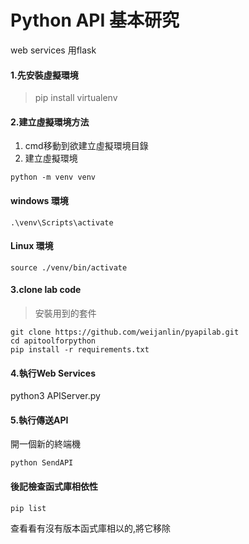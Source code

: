 # Python API 基本研究
web services 用flask 
#### 1.先安裝虛擬環境
> pip install virtualenv
#### 2.建立虛擬環境方法
1. cmd移動到欲建立虛擬環境目錄
2. 建立虛擬環境
```
python -m venv venv
```
#### windows 環境
```
.\venv\Scripts\activate
```
#### Linux 環境
```
source ./venv/bin/activate
```
#### 3.clone lab code
> 安裝用到的套件
```
git clone https://github.com/weijanlin/pyapilab.git
cd apitoolforpython
pip install -r requirements.txt
```
#### 4.執行Web Services
python3 APIServer.py

#### 5.執行傳送API
開一個新的終端機
```
python SendAPI
```
#### 後記檢查函式庫相依性
```
pip list 
```
查看看有沒有版本函式庫相以的,將它移除

